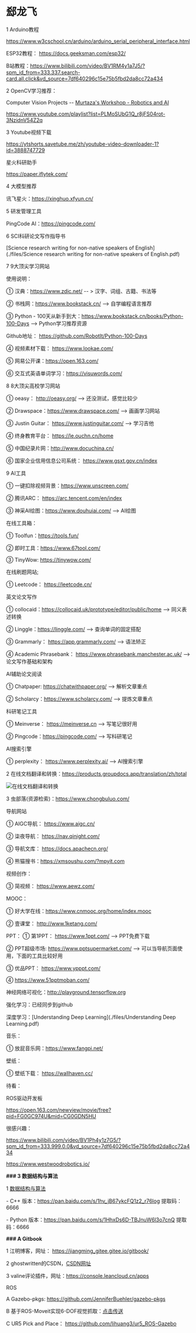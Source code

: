 # 郄龙飞

1 Arduino教程

https://www.w3cschool.cn/arduino/arduino_serial_peripheral_interface.html

ESP32教程：  https://docs.geeksman.com/esp32/

B站教程：https://www.bilibili.com/video/BV1RM4y1a7J5/?spm_id_from=333.337.search-card.all.click&vd_source=7df640296c15e75b5fbd2da8cc72a434



2 OpenCV学习推荐：

Computer Vision Projects -- [Murtaza's Workshop - Robotics and AI](https://www.youtube.com/@murtazasworkshop)

https://www.youtube.com/playlist?list=PLMoSUbG1Q_r8jFS04rot-3NzidnV54Z2q



3 Youtube视频下载

https://ytshorts.savetube.me/zh/youtube-video-downloader-1?id=3888747729



星火科研助手

https://paper.iflytek.com/



4 大模型推荐

讯飞星火：https://xinghuo.xfyun.cn/





5 研发管理工具

PingCode AI：https://pingcode.com/





6 SCI科研论文写作指导书

[Science research writing for non-native speakers of English](./files/Science research writing for non-native speakers of English.pdf)



7 9大顶尖学习网站

使用说明：

① 汉典：https://www.zdic.net/   -- > 汉字、词组、古籍、书法等

② 书栈网：https://www.bookstack.cn/  --> 自学编程语言推荐

③ Python - 100天从新手到大：https://www.bookstack.cn/books/Python-100-Days  --> Python学习推荐资源

Github地址： https://github.com/RobotIt/Python-100-Days

④ 视频素材下载： https://www.lookae.com/

⑤ 网易公开课：https://open.163.com/

⑥ 交互式英语单词学习：https://visuwords.com/



8 8大顶尖高校学习网站

① oeasy： http://oeasy.org/  --> 还没测试，感觉比较少

② Drawspace：https://www.drawspace.com/  --> 画画学习网站

③ Justin Guitar： https://www.justinguitar.com/  --> 学习吉他

④ 终身教育平台： https://le.ouchn.cn/home

⑤ 中国纪录片网：http://www.docuchina.cn/

⑥ 国家企业信用信息公司系统： https://www.gsxt.gov.cn/index



9 AI工具

① 一键扣除视频背景：https://www.unscreen.com/

② 腾讯ARC： https://arc.tencent.com/en/index

③ 神采AI绘图：https://www.douhuiai.com/   --> AI绘图







在线工具箱：

① Toolfun：https://tools.fun/

② 即时工具：https://www.67tool.com/

③ TinyWow:   https://tinywow.com/ 





在线刷题网站;

① Leetcode： https://leetcode.cn/





英文论文写作

① collocaid：https://collocaid.uk/prototype/editor/public/home    -->  同义表述转换

② Linggle：https://linggle.com/  --> 查询单词的固定搭配

③ Grammarly： https://app.grammarly.com/   --> 语法矫正

④ Academic Phrasebank：  https://www.phrasebank.manchester.ac.uk/  -->  论文写作基础和架构



AI辅助论文阅读

① Chatpaper:  https://chatwithpaper.org/    -->   解析文章重点

② Scholarcy：https://www.scholarcy.com/   -->   提炼文章重点



科研笔记工具

① Meinverse： https://meinverse.cn    -->  写笔记很好用

② Pingcode：https://pingcode.com/   -->  写科研笔记



AI搜索引擎

① perplexity： https://www.perplexity.ai/   --> AI搜索引擎



2 在线文档翻译和转换：https://products.groupdocs.app/translation/zh/total

![在线文档翻译和转换](images/Online_tools/3.png "在线文档翻译和转换")



3 虫部落(资源检索)：https://www.chongbuluo.com/





导航网站

① AIGC导航： https://www.aigc.cn/  

② 柒夜导航： https://nav.qinight.com/

③ 导航文库：  https://docs.apachecn.org/

④ 熊猫搜书：https://xmsoushu.com/?mpyit.com



视频创作：

③ 简视频： https://www.aewz.com/





MOOC：

① 好大学在线：https://www.cnmooc.org/home/index.mooc

② 壹课堂： http://www.1ketang.com/



PPT：
① 第1PPT： https://www.1ppt.com/   -->  PPT免费下载

② PPT超级市场: https://www.pptsupermarket.com/   -->  可以当导航页面使用，下面的工具比较好用

③ 优品PPT： https://www.ypppt.com/

④  https://www.51pptmoban.com/



神经网络可视化：http://playground.tensorflow.org



强化学习：已经同步到github

深度学习：[Understanding Deep Learning](./files/Understanding Deep Learning.pdf)







音乐：

① 放屁音乐网：https://www.fangpi.net/



壁纸：

① 壁纸下载： https://wallhaven.cc/



待看：

ROS驱动开发板

https://open.163.com/newview/movie/free?pid=FG0GC974U&mid=CG0GDN5HU





很感兴趣：

https://www.bilibili.com/video/BV1Ph4y1z7G5/?spm_id_from=333.999.0.0&vd_source=7df640296c15e75b5fbd2da8cc72a434

https://www.westwoodrobotics.io/







**### 3 数据结构与算法**



1 [数据结构与算法](https://github.com/RobotIt/hello-algo)

   \- C++ 版本：https://pan.baidu.com/s/1hv_jB67ykcFQ1z2_r76log 提取码：6666

   \- Python 版本：https://pan.baidu.com/s/1HhxDs6D-TBJnuW6l3o7cnQ 提取码：6666





**### A Gitbook**



1 江明博客，网址： https://jiangming_gitee.gitee.io/gitbook/



2 ghostwritten的CSDN，[CSDN网址](https://blog.csdn.net/xixihahalelehehe/article/details/121107739?ops_request_misc=%257B%2522request%255Fid%2522%253A%2522169364406816800227418582%2522%252C%2522scm%2522%253A%252220140713.130102334.pc%255Fblog.%2522%257D&request_id=169364406816800227418582&biz_id=0&utm_medium=distribute.pc_search_result.none-task-blog-2~blog~first_rank_ecpm_v1~rank_v31_ecpm-15-121107739-null-null.268^v1^koosearch&utm_term=git&spm=1018.2226.3001.4450)





3 valine评论插件，网址：https://console.leancloud.cn/apps





ROS



A Gazebo-pkgs: https://github.com/JenniferBuehler/gazebo-pkgs



B 基于ROS-Moveit实现6-DOF视觉抓取：[点击传送](https://www.bilibili.com/video/BV1AG4y1N7vV/?spm_id_from=autoNext&Bvd_source=7df640296c15e75b5fbd2da8cc72a434)



C UR5 Pick and Place： https://github.com/lihuang3/ur5_ROS-Gazebo
